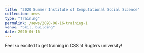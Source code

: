 ```yaml
---
title: "2020 Summer Institute of Computational Social Science"
collection: news
type: "Training"
permalink: /news/2020-06-16-training-1
venue: "Skill building"
date: 2020-06-16
---
```


Feel so excited to get training in CSS at Rugters university!
